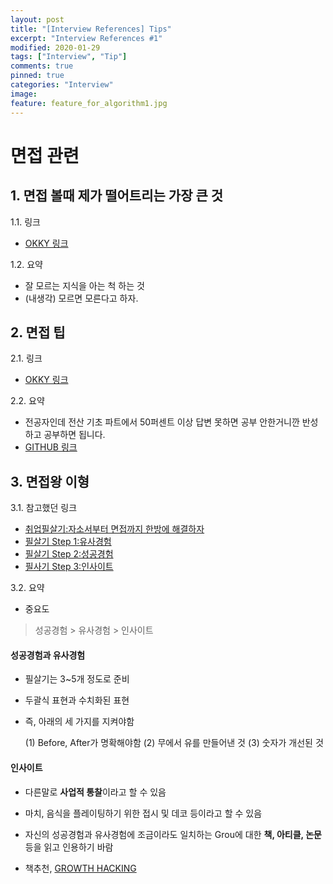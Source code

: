 ```yaml
---
layout: post
title: "[Interview References] Tips"
excerpt: "Interview References #1"
modified: 2020-01-29
tags: ["Interview", "Tip"]
comments: true
pinned: true
categories: "Interview"
image:
feature: feature_for_algorithm1.jpg
---
```


# 면접 관련

## 1. 면접 볼때 제가 떨어트리는 가장 큰 것

1.1. 링크
- [OKKY 링크](https://okky.kr/article/672569?note=1890099)

1.2. 요약
- 잘 모르는 지식을 아는 척 하는 것
- (내생각) 모르면 모른다고 하자.

## 2. 면접 팁 

2.1. 링크
- [OKKY 링크](https://okky.kr/article/673042)

2.2. 요약
- 전공자인데 전산 기초 파트에서 50퍼센트 이상 답변 못하면 공부 안한거니깐 반성하고 공부하면 됩니다.
- [GITHUB 링크](https://github.com/JaeYeopHan/Interview_Question_for_Beginner)

## 3. 면접왕 이형

3.1. 참고했던 링크

- [취업필살기:자소서부터 면접까지 한방에 해결하자](https://youtu.be/7NAVa7-dl5Q)
- [필살기 Step 1:유사경험](https://youtu.be/5sgcMQselaU)
- [필살기 Step 2:성공경험](https://youtu.be/6pEROkZDVWY)
- [필사기 Step 3:인사이트](https://youtu.be/kzn0xY7JB8A)

3.2. 요약

- 중요도
> 성공경험 > 유사경험 > 인사이트

#### 성공경험과 유사경험
- 필살기는 3~5개 정도로 준비
- 두괄식 표현과 수치화된 표현
- 즉, 아래의 세 가지를 지켜야함

  (1) Before, After가 명확해야함
  (2) 무에서 유를 만들어낸 것
  (3) 숫자가 개선된 것

#### 인사이트
- 다른말로 **사업적 통찰**이라고 할 수 있음
- 마치, 음식을 플레이팅하기 위한 접시 및 데코 등이라고 할 수 있음
- 자신의 성공경험과 유사경험에 조금이라도 일치하는 Grou에 대한 **책, 아티클, 논문**등을 읽고 인용하기 바람

- 책추천, [GROWTH HACKING](http://book.naver.com/bookdb/book_detail.nhn?bid=8953322)